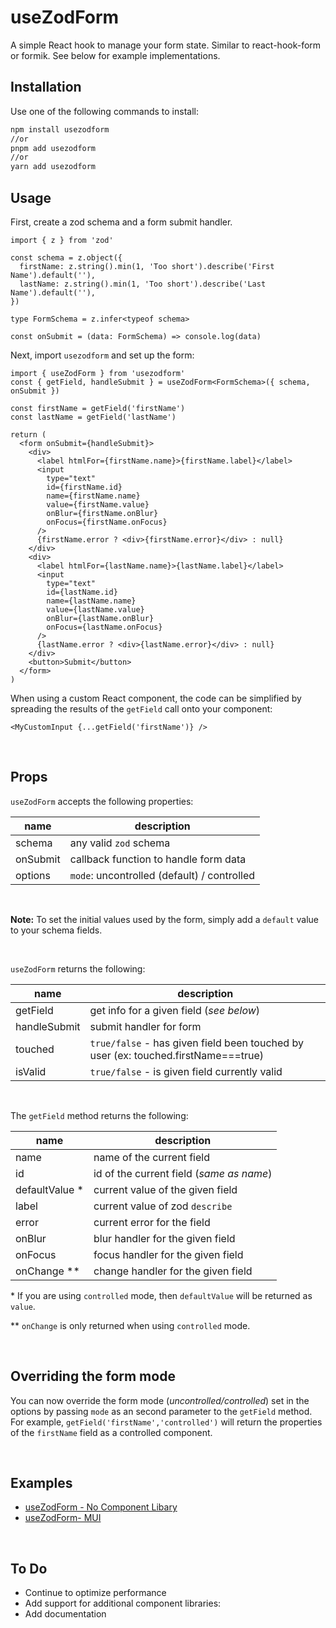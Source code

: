 # useZodForm

A simple React hook to manage your form state. Similar to react-hook-form or formik. See below for example implementations.

## Installation

Use one of the following commands to install:

```bash
npm install usezodform
//or
pnpm add usezodform
//or
yarn add usezodform
```

## Usage

First, create a zod schema and a form submit handler.

```tsx
import { z } from 'zod'

const schema = z.object({
  firstName: z.string().min(1, 'Too short').describe('First Name').default(''),
  lastName: z.string().min(1, 'Too short').describe('Last Name').default(''),
})

type FormSchema = z.infer<typeof schema>

const onSubmit = (data: FormSchema) => console.log(data)
```

Next, import `usezodform` and set up the form:

```tsx
import { useZodForm } from 'usezodform'
const { getField, handleSubmit } = useZodForm<FormSchema>({ schema, onSubmit })

const firstName = getField('firstName')
const lastName = getField('lastName')

return (
  <form onSubmit={handleSubmit}>
    <div>
      <label htmlFor={firstName.name}>{firstName.label}</label>
      <input
        type="text"
        id={firstName.id}
        name={firstName.name}
        value={firstName.value}
        onBlur={firstName.onBlur}
        onFocus={firstName.onFocus}
      />
      {firstName.error ? <div>{firstName.error}</div> : null}
    </div>
    <div>
      <label htmlFor={lastName.name}>{lastName.label}</label>
      <input
        type="text"
        id={lastName.id}
        name={lastName.name}
        value={lastName.value}
        onBlur={lastName.onBlur}
        onFocus={lastName.onFocus}
      />
      {lastName.error ? <div>{lastName.error}</div> : null}
    </div>
    <button>Submit</button>
  </form>
)
```

When using a custom React component, the code can be simplified by spreading the results of the `getField` call onto your component:

```tsx
<MyCustomInput {...getField('firstName')} />
```

<br/>

## Props

`useZodForm` accepts the following properties:

| name     | description                                 |
| -------- | ------------------------------------------- |
| schema   | any valid `zod` schema                      |
| onSubmit | callback function to handle form data       |
| options  | `mode`: uncontrolled (default) / controlled |

<br/>

**Note:** To set the initial values used by the form, simply add a `default` value to your schema fields.

<br/>

`useZodForm` returns the following:

| name         | description                                                                        |
| ------------ | ---------------------------------------------------------------------------------- |
| getField     | get info for a given field (_see below_)                                           |
| handleSubmit | submit handler for form                                                            |
| touched      | `true/false` - has given field been touched by user (ex: touched.firstName===true) |
| isValid      | `true/false` - is given field currently valid                                      |

<br/>

The `getField` method returns the following:

| name            | description                              |
| --------------- | ---------------------------------------- |
| name            | name of the current field                |
| id              | id of the current field (_same as name_) |
| defaultValue \* | current value of the given field         |
| label           | current value of zod `describe`          |
| error           | current error for the field              |
| onBlur          | blur handler for the given field         |
| onFocus         | focus handler for the given field        |
| onChange \*\*   | change handler for the given field       |

\* If you are using `controlled` mode, then `defaultValue` will be returned as `value`.

\*\* `onChange` is only returned when using `controlled` mode.

<br/>

## Overriding the form mode

You can now override the form mode (_uncontrolled/controlled_) set in the options by passing `mode` as an second parameter to the `getField` method. For example, `getField('firstName','controlled')` will return the properties of the `firstName` field as a controlled component.

<br/>

## Examples

- [useZodForm - No Component Libary](https://codesandbox.io/s/testing-usezodform-hook-8ky97s?file=/src/App.tsx)
- [useZodForm- MUI](https://codesandbox.io/s/usezodform-with-mui-87gu0o?file=/src/App.tsx)

<br/>

## To Do

- Continue to optimize performance
- Add support for additional component libraries:
- Add documentation
